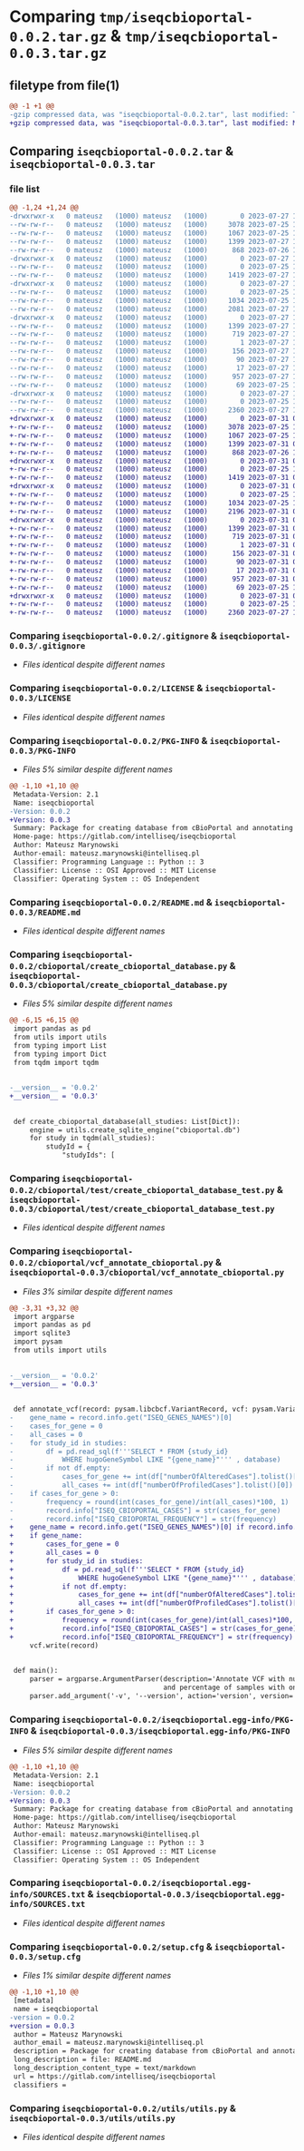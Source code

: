 # Comparing `tmp/iseqcbioportal-0.0.2.tar.gz` & `tmp/iseqcbioportal-0.0.3.tar.gz`

## filetype from file(1)

```diff
@@ -1 +1 @@
-gzip compressed data, was "iseqcbioportal-0.0.2.tar", last modified: Thu Jul 27 14:31:44 2023, max compression
+gzip compressed data, was "iseqcbioportal-0.0.3.tar", last modified: Mon Jul 31 09:47:32 2023, max compression
```

## Comparing `iseqcbioportal-0.0.2.tar` & `iseqcbioportal-0.0.3.tar`

### file list

```diff
@@ -1,24 +1,24 @@
-drwxrwxr-x   0 mateusz   (1000) mateusz   (1000)        0 2023-07-27 14:31:44.006106 iseqcbioportal-0.0.2/
--rw-rw-r--   0 mateusz   (1000) mateusz   (1000)     3078 2023-07-25 15:09:40.000000 iseqcbioportal-0.0.2/.gitignore
--rw-rw-r--   0 mateusz   (1000) mateusz   (1000)     1067 2023-07-25 15:09:40.000000 iseqcbioportal-0.0.2/LICENSE
--rw-rw-r--   0 mateusz   (1000) mateusz   (1000)     1399 2023-07-27 14:31:44.006106 iseqcbioportal-0.0.2/PKG-INFO
--rw-rw-r--   0 mateusz   (1000) mateusz   (1000)      868 2023-07-26 10:19:46.000000 iseqcbioportal-0.0.2/README.md
-drwxrwxr-x   0 mateusz   (1000) mateusz   (1000)        0 2023-07-27 14:31:44.006106 iseqcbioportal-0.0.2/cbioportal/
--rw-rw-r--   0 mateusz   (1000) mateusz   (1000)        0 2023-07-25 15:09:40.000000 iseqcbioportal-0.0.2/cbioportal/__init__.py
--rw-rw-r--   0 mateusz   (1000) mateusz   (1000)     1419 2023-07-27 14:30:28.000000 iseqcbioportal-0.0.2/cbioportal/create_cbioportal_database.py
-drwxrwxr-x   0 mateusz   (1000) mateusz   (1000)        0 2023-07-27 14:31:44.006106 iseqcbioportal-0.0.2/cbioportal/test/
--rw-rw-r--   0 mateusz   (1000) mateusz   (1000)        0 2023-07-25 15:09:40.000000 iseqcbioportal-0.0.2/cbioportal/test/__init__.py
--rw-rw-r--   0 mateusz   (1000) mateusz   (1000)     1034 2023-07-25 16:44:42.000000 iseqcbioportal-0.0.2/cbioportal/test/create_cbioportal_database_test.py
--rw-rw-r--   0 mateusz   (1000) mateusz   (1000)     2081 2023-07-27 14:30:48.000000 iseqcbioportal-0.0.2/cbioportal/vcf_annotate_cbioportal.py
-drwxrwxr-x   0 mateusz   (1000) mateusz   (1000)        0 2023-07-27 14:31:44.006106 iseqcbioportal-0.0.2/iseqcbioportal.egg-info/
--rw-rw-r--   0 mateusz   (1000) mateusz   (1000)     1399 2023-07-27 14:31:43.000000 iseqcbioportal-0.0.2/iseqcbioportal.egg-info/PKG-INFO
--rw-rw-r--   0 mateusz   (1000) mateusz   (1000)      719 2023-07-27 14:31:43.000000 iseqcbioportal-0.0.2/iseqcbioportal.egg-info/SOURCES.txt
--rw-rw-r--   0 mateusz   (1000) mateusz   (1000)        1 2023-07-27 14:31:43.000000 iseqcbioportal-0.0.2/iseqcbioportal.egg-info/dependency_links.txt
--rw-rw-r--   0 mateusz   (1000) mateusz   (1000)      156 2023-07-27 14:31:43.000000 iseqcbioportal-0.0.2/iseqcbioportal.egg-info/entry_points.txt
--rw-rw-r--   0 mateusz   (1000) mateusz   (1000)       90 2023-07-27 14:31:43.000000 iseqcbioportal-0.0.2/iseqcbioportal.egg-info/requires.txt
--rw-rw-r--   0 mateusz   (1000) mateusz   (1000)       17 2023-07-27 14:31:43.000000 iseqcbioportal-0.0.2/iseqcbioportal.egg-info/top_level.txt
--rw-rw-r--   0 mateusz   (1000) mateusz   (1000)      957 2023-07-27 14:31:44.010106 iseqcbioportal-0.0.2/setup.cfg
--rw-rw-r--   0 mateusz   (1000) mateusz   (1000)       69 2023-07-25 15:09:40.000000 iseqcbioportal-0.0.2/setup.py
-drwxrwxr-x   0 mateusz   (1000) mateusz   (1000)        0 2023-07-27 14:31:44.006106 iseqcbioportal-0.0.2/utils/
--rw-rw-r--   0 mateusz   (1000) mateusz   (1000)        0 2023-07-25 15:09:40.000000 iseqcbioportal-0.0.2/utils/__init__.py
--rw-rw-r--   0 mateusz   (1000) mateusz   (1000)     2360 2023-07-27 14:30:10.000000 iseqcbioportal-0.0.2/utils/utils.py
+drwxrwxr-x   0 mateusz   (1000) mateusz   (1000)        0 2023-07-31 09:47:32.968659 iseqcbioportal-0.0.3/
+-rw-rw-r--   0 mateusz   (1000) mateusz   (1000)     3078 2023-07-25 15:09:40.000000 iseqcbioportal-0.0.3/.gitignore
+-rw-rw-r--   0 mateusz   (1000) mateusz   (1000)     1067 2023-07-25 15:09:40.000000 iseqcbioportal-0.0.3/LICENSE
+-rw-rw-r--   0 mateusz   (1000) mateusz   (1000)     1399 2023-07-31 09:47:32.968659 iseqcbioportal-0.0.3/PKG-INFO
+-rw-rw-r--   0 mateusz   (1000) mateusz   (1000)      868 2023-07-26 10:19:46.000000 iseqcbioportal-0.0.3/README.md
+drwxrwxr-x   0 mateusz   (1000) mateusz   (1000)        0 2023-07-31 09:47:32.964659 iseqcbioportal-0.0.3/cbioportal/
+-rw-rw-r--   0 mateusz   (1000) mateusz   (1000)        0 2023-07-25 15:09:40.000000 iseqcbioportal-0.0.3/cbioportal/__init__.py
+-rw-rw-r--   0 mateusz   (1000) mateusz   (1000)     1419 2023-07-31 09:45:23.000000 iseqcbioportal-0.0.3/cbioportal/create_cbioportal_database.py
+drwxrwxr-x   0 mateusz   (1000) mateusz   (1000)        0 2023-07-31 09:47:32.964659 iseqcbioportal-0.0.3/cbioportal/test/
+-rw-rw-r--   0 mateusz   (1000) mateusz   (1000)        0 2023-07-25 15:09:40.000000 iseqcbioportal-0.0.3/cbioportal/test/__init__.py
+-rw-rw-r--   0 mateusz   (1000) mateusz   (1000)     1034 2023-07-25 16:44:42.000000 iseqcbioportal-0.0.3/cbioportal/test/create_cbioportal_database_test.py
+-rw-rw-r--   0 mateusz   (1000) mateusz   (1000)     2196 2023-07-31 09:45:20.000000 iseqcbioportal-0.0.3/cbioportal/vcf_annotate_cbioportal.py
+drwxrwxr-x   0 mateusz   (1000) mateusz   (1000)        0 2023-07-31 09:47:32.968659 iseqcbioportal-0.0.3/iseqcbioportal.egg-info/
+-rw-rw-r--   0 mateusz   (1000) mateusz   (1000)     1399 2023-07-31 09:47:32.000000 iseqcbioportal-0.0.3/iseqcbioportal.egg-info/PKG-INFO
+-rw-rw-r--   0 mateusz   (1000) mateusz   (1000)      719 2023-07-31 09:47:32.000000 iseqcbioportal-0.0.3/iseqcbioportal.egg-info/SOURCES.txt
+-rw-rw-r--   0 mateusz   (1000) mateusz   (1000)        1 2023-07-31 09:47:32.000000 iseqcbioportal-0.0.3/iseqcbioportal.egg-info/dependency_links.txt
+-rw-rw-r--   0 mateusz   (1000) mateusz   (1000)      156 2023-07-31 09:47:32.000000 iseqcbioportal-0.0.3/iseqcbioportal.egg-info/entry_points.txt
+-rw-rw-r--   0 mateusz   (1000) mateusz   (1000)       90 2023-07-31 09:47:32.000000 iseqcbioportal-0.0.3/iseqcbioportal.egg-info/requires.txt
+-rw-rw-r--   0 mateusz   (1000) mateusz   (1000)       17 2023-07-31 09:47:32.000000 iseqcbioportal-0.0.3/iseqcbioportal.egg-info/top_level.txt
+-rw-rw-r--   0 mateusz   (1000) mateusz   (1000)      957 2023-07-31 09:47:32.968659 iseqcbioportal-0.0.3/setup.cfg
+-rw-rw-r--   0 mateusz   (1000) mateusz   (1000)       69 2023-07-25 15:09:40.000000 iseqcbioportal-0.0.3/setup.py
+drwxrwxr-x   0 mateusz   (1000) mateusz   (1000)        0 2023-07-31 09:47:32.968659 iseqcbioportal-0.0.3/utils/
+-rw-rw-r--   0 mateusz   (1000) mateusz   (1000)        0 2023-07-25 15:09:40.000000 iseqcbioportal-0.0.3/utils/__init__.py
+-rw-rw-r--   0 mateusz   (1000) mateusz   (1000)     2360 2023-07-27 14:30:10.000000 iseqcbioportal-0.0.3/utils/utils.py
```

### Comparing `iseqcbioportal-0.0.2/.gitignore` & `iseqcbioportal-0.0.3/.gitignore`

 * *Files identical despite different names*

### Comparing `iseqcbioportal-0.0.2/LICENSE` & `iseqcbioportal-0.0.3/LICENSE`

 * *Files identical despite different names*

### Comparing `iseqcbioportal-0.0.2/PKG-INFO` & `iseqcbioportal-0.0.3/PKG-INFO`

 * *Files 5% similar despite different names*

```diff
@@ -1,10 +1,10 @@
 Metadata-Version: 2.1
 Name: iseqcbioportal
-Version: 0.0.2
+Version: 0.0.3
 Summary: Package for creating database from cBioPortal and annotating VCF with information from this database
 Home-page: https://gitlab.com/intelliseq/iseqcbioportal
 Author: Mateusz Marynowski
 Author-email: mateusz.marynowski@intelliseq.pl
 Classifier: Programming Language :: Python :: 3
 Classifier: License :: OSI Approved :: MIT License
 Classifier: Operating System :: OS Independent
```

### Comparing `iseqcbioportal-0.0.2/README.md` & `iseqcbioportal-0.0.3/README.md`

 * *Files identical despite different names*

### Comparing `iseqcbioportal-0.0.2/cbioportal/create_cbioportal_database.py` & `iseqcbioportal-0.0.3/cbioportal/create_cbioportal_database.py`

 * *Files 5% similar despite different names*

```diff
@@ -6,15 +6,15 @@
 import pandas as pd
 from utils import utils
 from typing import List
 from typing import Dict
 from tqdm import tqdm
 
 
-__version__ = '0.0.2'
+__version__ = '0.0.3'
 
 
 def create_cbioportal_database(all_studies: List[Dict]):
     engine = utils.create_sqlite_engine("cbioportal.db")
     for study in tqdm(all_studies):
         studyId = {
             "studyIds": [
```

### Comparing `iseqcbioportal-0.0.2/cbioportal/test/create_cbioportal_database_test.py` & `iseqcbioportal-0.0.3/cbioportal/test/create_cbioportal_database_test.py`

 * *Files identical despite different names*

### Comparing `iseqcbioportal-0.0.2/cbioportal/vcf_annotate_cbioportal.py` & `iseqcbioportal-0.0.3/cbioportal/vcf_annotate_cbioportal.py`

 * *Files 3% similar despite different names*

```diff
@@ -3,31 +3,32 @@
 import argparse
 import pandas as pd
 import sqlite3
 import pysam
 from utils import utils
 
 
-__version__ = '0.0.2'
+__version__ = '0.0.3'
 
 
 def annotate_vcf(record: pysam.libcbcf.VariantRecord, vcf: pysam.VariantFile, studies: list, database: sqlite3.Connection):
-    gene_name = record.info.get("ISEQ_GENES_NAMES")[0]
-    cases_for_gene = 0
-    all_cases = 0
-    for study_id in studies:
-        df = pd.read_sql(f'''SELECT * FROM {study_id} 
-            WHERE hugoGeneSymbol LIKE "{gene_name}"''' , database)
-        if not df.empty:
-            cases_for_gene += int(df["numberOfAlteredCases"].tolist()[0])
-            all_cases += int(df["numberOfProfiledCases"].tolist()[0])
-    if cases_for_gene > 0:
-        frequency = round(int(cases_for_gene)/int(all_cases)*100, 1)
-        record.info["ISEQ_CBIOPORTAL_CASES"] = str(cases_for_gene)
-        record.info["ISEQ_CBIOPORTAL_FREQUENCY"] = str(frequency)
+    gene_name = record.info.get("ISEQ_GENES_NAMES")[0] if record.info.get("ISEQ_GENES_NAMES") else None
+    if gene_name:
+        cases_for_gene = 0
+        all_cases = 0
+        for study_id in studies:
+            df = pd.read_sql(f'''SELECT * FROM {study_id} 
+                WHERE hugoGeneSymbol LIKE "{gene_name}"''' , database)
+            if not df.empty:
+                cases_for_gene += int(df["numberOfAlteredCases"].tolist()[0])
+                all_cases += int(df["numberOfProfiledCases"].tolist()[0])
+        if cases_for_gene > 0:
+            frequency = round(int(cases_for_gene)/int(all_cases)*100, 1)
+            record.info["ISEQ_CBIOPORTAL_CASES"] = str(cases_for_gene)
+            record.info["ISEQ_CBIOPORTAL_FREQUENCY"] = str(frequency)
     vcf.write(record)          
 
 
 def main():
     parser = argparse.ArgumentParser(description='Annotate VCF with number of samples with one or more mutations \
                                      and percentage of samples with one or more mutations')
     parser.add_argument('-v', '--version', action='version', version='%(prog)s {}'.format(__version__))
```

### Comparing `iseqcbioportal-0.0.2/iseqcbioportal.egg-info/PKG-INFO` & `iseqcbioportal-0.0.3/iseqcbioportal.egg-info/PKG-INFO`

 * *Files 5% similar despite different names*

```diff
@@ -1,10 +1,10 @@
 Metadata-Version: 2.1
 Name: iseqcbioportal
-Version: 0.0.2
+Version: 0.0.3
 Summary: Package for creating database from cBioPortal and annotating VCF with information from this database
 Home-page: https://gitlab.com/intelliseq/iseqcbioportal
 Author: Mateusz Marynowski
 Author-email: mateusz.marynowski@intelliseq.pl
 Classifier: Programming Language :: Python :: 3
 Classifier: License :: OSI Approved :: MIT License
 Classifier: Operating System :: OS Independent
```

### Comparing `iseqcbioportal-0.0.2/iseqcbioportal.egg-info/SOURCES.txt` & `iseqcbioportal-0.0.3/iseqcbioportal.egg-info/SOURCES.txt`

 * *Files identical despite different names*

### Comparing `iseqcbioportal-0.0.2/setup.cfg` & `iseqcbioportal-0.0.3/setup.cfg`

 * *Files 1% similar despite different names*

```diff
@@ -1,10 +1,10 @@
 [metadata]
 name = iseqcbioportal
-version = 0.0.2
+version = 0.0.3
 author = Mateusz Marynowski
 author_email = mateusz.marynowski@intelliseq.pl
 description = Package for creating database from cBioPortal and annotating VCF with information from this database
 long_description = file: README.md
 long_description_content_type = text/markdown
 url = https://gitlab.com/intelliseq/iseqcbioportal
 classifiers =
```

### Comparing `iseqcbioportal-0.0.2/utils/utils.py` & `iseqcbioportal-0.0.3/utils/utils.py`

 * *Files identical despite different names*

